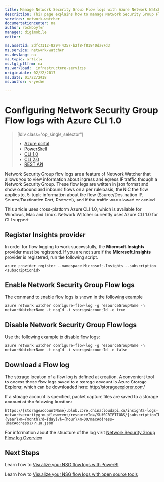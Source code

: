 ```yaml
---
title: Manage Network Security Group Flow logs with Azure Network Watcher - Azure CLI 1.0 | Azure
description: This page explains how to manage Network Security Group Flow logs in Azure Network Watcher with Azure CLI 1.0
services: network-watcher
documentationcenter: na
author: rockboyfor
manager: digimobile
editor:

ms.assetid: 2dfc3112-8294-4357-b2f8-f81840da67d3
ms.service: network-watcher
ms.devlang: na
ms.topic: article
ms.tgt_pltfrm: na
ms.workload:  infrastructure-services
origin.date: 02/22/2017
ms.date: 01/22/2018
ms.author: v-yeche

---
```


# Configuring Network Security Group Flow logs with Azure CLI 1.0

> [!div class="op_single_selector"]
> - [Azure portal](network-watcher-nsg-flow-logging-portal.md)
> - [PowerShell](network-watcher-nsg-flow-logging-powershell.md)
> - [CLI 1.0](network-watcher-nsg-flow-logging-cli-nodejs.md)
> - [CLI 2.0](network-watcher-nsg-flow-logging-cli.md)
> - [REST API](network-watcher-nsg-flow-logging-rest.md)

Network Security Group flow logs are a feature of Network Watcher that allows you to view information about ingress and egress IP traffic through a Network Security Group. These flow logs are written in json format and show outbound and inbound flows on a per rule basis, the NIC the flow applies to, 5-tuple information about the flow (Source/Destination IP, Source/Destination Port, Protocol), and if the traffic was allowed or denied.

This article uses cross-platform Azure CLI 1.0, which is available for Windows, Mac and Linux. Network Watcher currently uses Azure CLI 1.0 for CLI support.

## Register Insights provider

In order for flow logging to work successfully, the **Microsoft.Insights** provider must be registered. If you are not sure if the **Microsoft.Insights** provider is registered, run the following script.

```azurecli
azure provider register --namespace Microsoft.Insights --subscription <subscriptionid>
```

## Enable Network Security Group Flow logs

The command to enable flow logs is shown in the following example:

```azurecli
azure network watcher configure-flow-log -g resourceGroupName -n networkWatcherName -t nsgId -i storageAccountId -e true
```

## Disable Network Security Group Flow logs

Use the following example to disable flow logs:

```azurecli
azure network watcher configure-flow-log -g resourceGroupName -n networkWatcherName -t nsgId -i storageAccountId -e false
```

## Download a Flow log

The storage location of a flow log is defined at creation. A convenient tool to access these flow logs saved to a storage account is Azure Storage Explorer, which can be downloaded here:  http://storageexplorer.com/

If a storage account is specified, packet capture files are saved to a storage account at the following location:

```
https://{storageAccountName}.blob.core.chinacloudapi.cn/insights-logs-networksecuritygroupflowevent/resourceId=/SUBSCRIPTIONS/{subscriptionID}/RESOURCEGROUPS/{resourceGroupName}/PROVIDERS/MICROSOFT.NETWORK/NETWORKSECURITYGROUPS/{nsgName}/y={year}/m={month}/d={day}/h={hour}/m=00/macAddress={macAddress}/PT1H.json
```

For information about the structure of the log visit [Network Security Group Flow log Overview](network-watcher-nsg-flow-logging-overview.md)

## Next Steps

Learn how to [Visualize your NSG flow logs with PowerBI](network-watcher-visualize-nsg-flow-logs-power-bi.md)

Learn how to [Visualize your NSG flow logs with open source tools](network-watcher-visualize-nsg-flow-logs-open-source-tools.md)

<!--Update_Description: cmdlet update -->